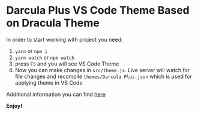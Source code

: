 # Darcula Plus VS Code Theme Based on Dracula Theme

In order to start working with project you need:

1. `yarn` or `npm i`
1. `yarn watch` or `npm watch`
1. press `F5` and you will see VS Code Theme
1. Now you can make changes in `src/theme.js`. Live server will watch for file changes and recompile `themes/Darcula Plus.json` which is used for applying theme in VS Code

Additional information you can find [here](https://code.visualstudio.com/api/extension-guides/color-theme#create-a-new-color-theme)

**Enjoy!**
